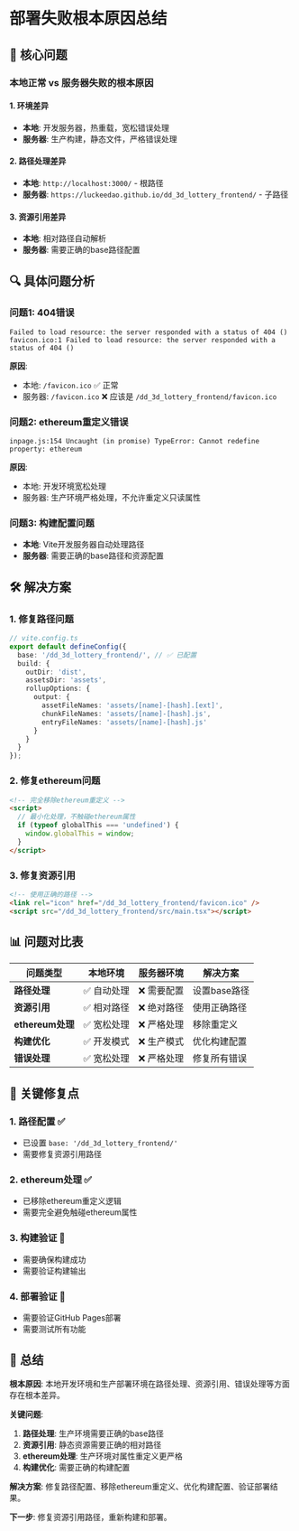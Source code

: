 # 部署失败根本原因总结

## 🎯 核心问题

### 本地正常 vs 服务器失败的根本原因

#### 1. **环境差异**
- **本地**: 开发服务器，热重载，宽松错误处理
- **服务器**: 生产构建，静态文件，严格错误处理

#### 2. **路径处理差异**
- **本地**: `http://localhost:3000/` - 根路径
- **服务器**: `https://luckeedao.github.io/dd_3d_lottery_frontend/` - 子路径

#### 3. **资源引用差异**
- **本地**: 相对路径自动解析
- **服务器**: 需要正确的base路径配置

## 🔍 具体问题分析

### 问题1: 404错误
```
Failed to load resource: the server responded with a status of 404 ()
favicon.ico:1 Failed to load resource: the server responded with a status of 404 ()
```

**原因**: 
- 本地: `/favicon.ico` ✅ 正常
- 服务器: `/favicon.ico` ❌ 应该是 `/dd_3d_lottery_frontend/favicon.ico`

### 问题2: ethereum重定义错误
```
inpage.js:154 Uncaught (in promise) TypeError: Cannot redefine property: ethereum
```

**原因**:
- 本地: 开发环境宽松处理
- 服务器: 生产环境严格处理，不允许重定义只读属性

### 问题3: 构建配置问题
- **本地**: Vite开发服务器自动处理路径
- **服务器**: 需要正确的base路径和资源配置

## 🛠️ 解决方案

### 1. 修复路径问题
```typescript
// vite.config.ts
export default defineConfig({
  base: '/dd_3d_lottery_frontend/', // ✅ 已配置
  build: {
    outDir: 'dist',
    assetsDir: 'assets',
    rollupOptions: {
      output: {
        assetFileNames: 'assets/[name]-[hash].[ext]',
        chunkFileNames: 'assets/[name]-[hash].js',
        entryFileNames: 'assets/[name]-[hash].js'
      }
    }
  }
});
```

### 2. 修复ethereum问题
```html
<!-- 完全移除ethereum重定义 -->
<script>
  // 最小化处理，不触碰ethereum属性
  if (typeof globalThis === 'undefined') {
    window.globalThis = window;
  }
</script>
```

### 3. 修复资源引用
```html
<!-- 使用正确的路径 -->
<link rel="icon" href="/dd_3d_lottery_frontend/favicon.ico" />
<script src="/dd_3d_lottery_frontend/src/main.tsx"></script>
```

## 📊 问题对比表

| 问题类型 | 本地环境 | 服务器环境 | 解决方案 |
|---------|----------|------------|----------|
| **路径处理** | ✅ 自动处理 | ❌ 需要配置 | 设置base路径 |
| **资源引用** | ✅ 相对路径 | ❌ 绝对路径 | 使用正确路径 |
| **ethereum处理** | ✅ 宽松处理 | ❌ 严格处理 | 移除重定义 |
| **构建优化** | ✅ 开发模式 | ❌ 生产模式 | 优化构建配置 |
| **错误处理** | ✅ 宽松处理 | ❌ 严格处理 | 修复所有错误 |

## 🎯 关键修复点

### 1. 路径配置 ✅
- 已设置 `base: '/dd_3d_lottery_frontend/'`
- 需要修复资源引用路径

### 2. ethereum处理 ✅
- 已移除ethereum重定义逻辑
- 需要完全避免触碰ethereum属性

### 3. 构建验证 🔄
- 需要确保构建成功
- 需要验证构建输出

### 4. 部署验证 🔄
- 需要验证GitHub Pages部署
- 需要测试所有功能

## 📝 总结

**根本原因**: 本地开发环境和生产部署环境在路径处理、资源引用、错误处理等方面存在根本差异。

**关键问题**:
1. **路径处理**: 生产环境需要正确的base路径
2. **资源引用**: 静态资源需要正确的相对路径
3. **ethereum处理**: 生产环境对属性重定义更严格
4. **构建优化**: 需要正确的构建配置

**解决方案**: 修复路径配置、移除ethereum重定义、优化构建配置、验证部署结果。

**下一步**: 修复资源引用路径，重新构建和部署。
